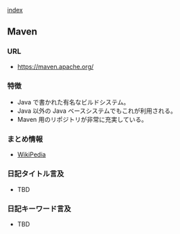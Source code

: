 [index](https://igapyon.github.io/diary/memo/index.html) 

## Maven

### URL

* https://maven.apache.org/

### 特徴

* Java で書かれた有名なビルドシステム。
* Java 以外の Java ベースシステムでもこれが利用される。
* Maven 用のリポジトリが非常に充実している。

### まとめ情報

* [WikiPedia](https://ja.wikipedia.org/wiki/Apache_Maven)

### 日記タイトル言及

* TBD

### 日記キーワード言及

* TBD
